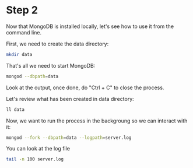 # Step 2

Now that MongoDB is installed locally, let's see how to use it from the command line.

First, we need to create the data directory:

```bash
mkdir data
```

That's all we need to start MongoDB:

```bash
mongod --dbpath=data
```

Look at the output, once done, do "Ctrl + C" to close the process.

Let's review what has been created in data directory:

```bash
ll data
```

Now, we want to run the process in the backgroung so we can interact with it:

```bash
mongod --fork --dbpath=data --logpath=server.log
```

You can look at the log file

```bash
tail -n 100 server.log
```

